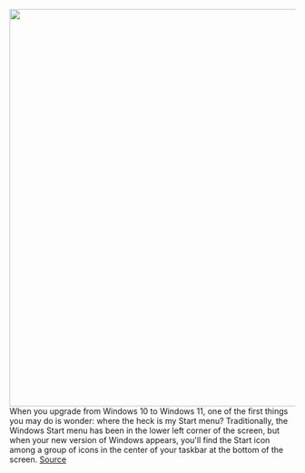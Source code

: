 <img src='https://cdn.vox-cdn.com/thumbor/KpkEVqips1nAafQuiFV_fmEBUCM=/0x0:2560x1696/1200x800/filters:focal(1076x644:1484x1052)/cdn.vox-cdn.com/uploads/chorus_image/image/69889117/twarren__windows11main_1.0.jpg' width='700px' /><br/>
When you upgrade from Windows 10 to Windows 11, one of the first things you may do is wonder: where the heck is my Start menu? Traditionally, the Windows Start menu has been in the lower left corner of the screen, but when your new version of Windows appears, you'll find the Start icon among a group of icons in the center of your taskbar at the bottom of the screen.
<a href='https://www.theverge.com/22684671/windows-11-microsoft-start-menu-how-to'> Source <a/>